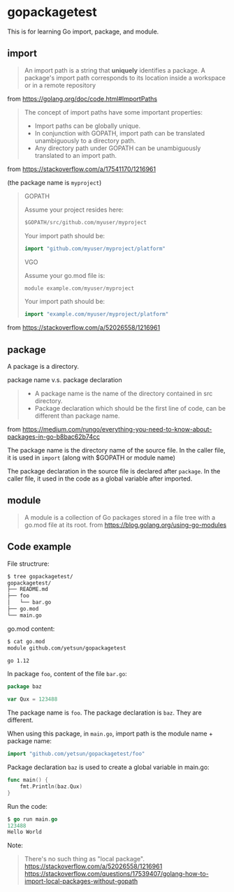 # gopackagetest

This is for learning Go import, package, and module.

## import

> An import path is a string that **uniquely** identifies a package. A package's import path corresponds to its location inside a workspace or in a remote repository

from https://golang.org/doc/code.html#ImportPaths

> The concept of import paths have some important properties:
>
> - Import paths can be globally unique.
> - In conjunction with GOPATH, import path can be translated unambiguously to a directory path.
> - Any directory path under GOPATH can be unambiguously translated to an import path.

from https://stackoverflow.com/a/17541170/1216961

(the package name is `myproject`)
> GOPATH
>
> Assume your project resides here:
>
>```go 
> $GOPATH/src/github.com/myuser/myproject
>```
>
>Your import path should be:
>
>```go 
> import "github.com/myuser/myproject/platform"
>```
>VGO
>
>Assume your go.mod file is:
>
>```go 
>module example.com/myuser/myproject
>```
>Your import path should be:
>
>```go 
>import "example.com/myuser/myproject/platform"
>```

from https://stackoverflow.com/a/52026558/1216961

## package

A package is a directory.

package name v.s. package declaration

> - A package name is the name of the directory contained in src directory.
> - Package declaration which should be the first line of code, can be different than package name.

from https://medium.com/rungo/everything-you-need-to-know-about-packages-in-go-b8bac62b74cc

The package name is the directory name of the source file. In the caller file, it is used in `import` (along with $GOPATH or module name)

The package declaration in the source file is declared after `package`. In the caller file, it used in the code as a global variable after imported.

## module

> A module is a collection of Go packages stored in a file tree with a go.mod file at its root.
from https://blog.golang.org/using-go-modules

## Code example

File structrure:

```bash
$ tree gopackagetest/
gopackagetest/
├── README.md
├── foo
│   └── bar.go
├── go.mod
└── main.go
```

go.mod content:

```bash
$ cat go.mod
module github.com/yetsun/gopackagetest

go 1.12
```

In package `foo`, content of the file `bar.go`:

```go
package baz

var Qux = 123488
```

The package name is `foo`. The package declaration is `baz`. They are different. 

When using this package, in `main.go`, import path is the module name + package name:

```go
import "github.com/yetsun/gopackagetest/foo"
```

Package declaration `baz` is used to create a global variable in main.go:

```go
func main() {
    fmt.Println(baz.Qux)
}
```

Run the code:

```go
$ go run main.go
123488
Hello World
```

Note:
> There's no such thing as "local package".
https://stackoverflow.com/a/52026558/1216961
https://stackoverflow.com/questions/17539407/golang-how-to-import-local-packages-without-gopath
